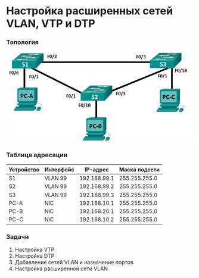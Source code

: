 # Настройка расширенных сетей VLAN, VTP и DTP

### Топология
![](topologia.png)

### Таблица адресации
|Устройство|Интерфейс|IP-адрес     |Маска подсети|
|----------|---------|-------------|-------------|
|S1        |VLAN 99  |192.168.99.1 |255.255.255.0|
|S2        |VLAN 99  |192.168.99.2 |255.255.255.0|
|S3        |VLAN 99  |192.168.99.3 |255.255.255.0|
|PC-A      |NIC      |192.168.10.1 |255.255.255.0|
|PC-B      |NIC      |192.168.20.1 |255.255.255.0|
|PC-C      |NIC      |192.168.10.2 |255.255.255.0|

### Задачи
1. Настройка VTP
2. Настройка DTP
3. Добавление сетей VLAN и назначение портов
4. Настройка расширенной сети VLAN
